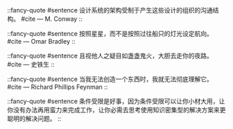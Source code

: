 
::fancy-quote
#sentence
设计系统的架构受制于产生这些设计的组织的沟通结构。
#cite
― M. Conway
::

::fancy-quote
#sentence
按照星星，而不是按照过往船只的灯光设定航向。
#cite
— Omar Bradley
::

::fancy-quote
#sentence
且视他人之疑目如盏盏鬼火，大胆去走你的夜路。
#cite
— 史铁生
::

::fancy-quote
#sentence
当我无法创造一个东西时，我就无法彻底理解它。
#cite
— Richard Phillips Feynman
::

::fancy-quote
#sentence
条件受限是好事，因为条件受限可以让你小材大用，让你没有办法再用蛮力来完成工作，让你必需去思考使用知识密集型的解决方案来更聪明的解决问题。
::